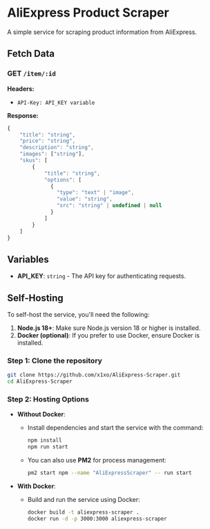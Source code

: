 # AliExpress Product Scraper

A simple service for scraping product information from AliExpress.

## Fetch Data

### GET `/item/:id`

**Headers:**  
- `API-Key: API_KEY variable`

**Response:**
```js
{
    "title": "string",
    "price": "string",
    "description": "string",
    "images": ["string"],
    "skus": [
        {
            "title": "string",
            "options": [
              {
                "type": "text" | "image",
                "value": "string",
                "src": "string" | undefined | null
              }
            ]
        }
    ]
}
```

## Variables

- **API_KEY**: `string` - The API key for authenticating requests.

## Self-Hosting

To self-host the service, you'll need the following:

1. **Node.js 18+**: Make sure Node.js version 18 or higher is installed.
2. **Docker (optional)**: If you prefer to use Docker, ensure Docker is installed.

### Step 1: Clone the repository
```bash
git clone https://github.com/x1xo/AliExpress-Scraper.git
cd AliExpress-Scraper
```

### Step 2: Hosting Options

- **Without Docker**: 
  - Install dependencies and start the service with the command:
    ```bash
    npm install
    npm run start
    ```
  - You can also use **PM2** for process management:
    ```bash
    pm2 start npm --name "AliExpressScraper" -- run start
    ```

- **With Docker**:
  - Build and run the service using Docker:
    ```bash
    docker build -t aliexpress-scraper .
    docker run -d -p 3000:3000 aliexpress-scraper
    ```